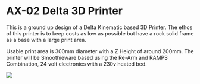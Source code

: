 <h1>AX-02 Delta 3D Printer</h1>

This is a ground up design of a Delta Kinematic based 3D Printer. The ethos of this printer is to keep costs as low as possible but have a rock solid frame as a base with a large print area.

Usable print area is 300mm diameter with a Z Height of around 200mm. The printer will be Smoothieware based using the Re-Arm and RAMPS Combination, 24 volt electronics with a 230v heated bed. 

 <img src="https://github.com/AxMod3DPrint/AX-02/Images/AX-02.png" />
